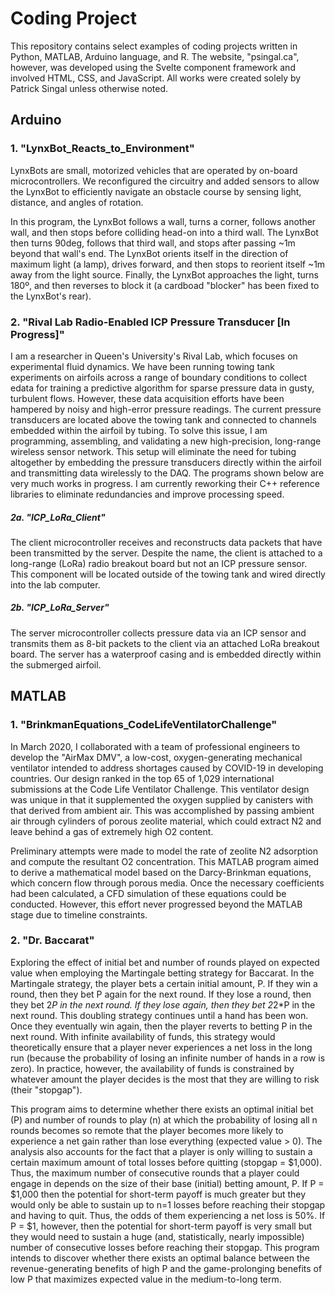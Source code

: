 # Coding Project
This repository contains select examples of coding projects written in Python, MATLAB, Arduino language, and R. The website, "psingal.ca", however, was developed using the Svelte component framework and involved HTML, CSS, and JavaScript. All works were created solely by Patrick Singal unless otherwise noted.

## Arduino
### 1. "LynxBot_Reacts_to_Environment"
LynxBots are small, motorized vehicles that are operated by on-board microcontrollers. We reconfigured the circuitry and added sensors to allow the LynxBot to efficiently navigate an obstacle course by sensing light, distance, and angles of rotation.

In this program, the LynxBot follows a wall, turns a corner, follows another wall, and then stops before colliding head-on into a third wall. The LynxBot then turns 90deg, follows that third wall, and stops after passing ~1m beyond that wall's end. The LynxBot orients itself in the direction 
of maximum light (a lamp), drives forward, and then stops to reorient itself ~1m away from the light source. Finally, the LynxBot approaches the 
light, turns 180º, and then reverses to block it (a cardboad "blocker" has been fixed to the LynxBot's rear).

### 2. "Rival Lab Radio-Enabled ICP Pressure Transducer [In Progress]"
I am a researcher in Queen's University's Rival Lab, which focuses on experimental fluid dynamics. We have been running towing tank experiments on airfoils across a range of boundary conditions to collect edata for training a predictive algorithm for sparse pressure data in gusty, turbulent flows. However, these data acquisition efforts have been hampered by noisy and high-error pressure readings. The current pressure transducers are located above the towing tank and connected to channels embedded within the airfoil by tubing. To solve this issue, I am programming, assembling, and validating a new high-precision, long-range wireless sensor network. This setup will eliminate the need for tubing altogether by embedding the pressure transducers directly within the airfoil and transmitting data wirelessly to the DAQ. The programs shown below are very much works in progress. I am currently reworking their C++ reference libraries to eliminate redundancies and improve processing speed.

##### 2a. "ICP_LoRa_Client" 
The client microcontroller receives and reconstructs data packets that have been transmitted by the server. Despite the name, the client is attached to a long-range (LoRa) radio breakout board but not an ICP pressure sensor. This component will be located outside of the towing tank and wired directly into the lab computer. 

##### 2b. "ICP_LoRa_Server" 
The server microcontroller collects pressure data via an ICP sensor and transmits them as 8-bit packets to the client via an attached LoRa breakout board. The server has a waterproof casing and is embedded directly within the submerged airfoil.

## MATLAB
### 1. "BrinkmanEquations_CodeLifeVentilatorChallenge"
In March 2020, I collaborated with a team of professional engineers to develop the "AirMax DMV", a low-cost, oxygen-generating mechanical ventilator intended to address shortages caused by COVID-19 in developing countries. Our design ranked in the top 65 of 1,029 international submissions at the Code Life Ventilator Challenge. This ventilator design was unique in that it supplemented the oxygen supplied by canisters with that derived from ambient air. This was accomplished by passing ambient air through cylinders of porous zeolite material, which could extract N2 and leave behind a gas of extremely high O2 content.

Preliminary attempts were made to model the rate of zeolite N2 adsorption and compute the resultant O2 concentration. This MATLAB program aimed to derive a mathematical model based on the Darcy-Brinkman equations, which concern flow through porous media. Once the necessary coefficients had been calculated, a CFD simulation of these equations could be conducted. However, this effort never progressed beyond the MATLAB stage due to timeline constraints. 

### 2. "Dr. Baccarat"
Exploring the effect of initial bet and number of rounds played on expected value when employing the Martingale betting strategy for Baccarat. In the Martingale strategy, the player bets a certain initial amount, P. If they win a round, then they bet P again for the next round. If they lose a round, then they bet 2*P in the next round. If they lose again, then they bet 2*2*P in the next round. This doubling strategy continues until a hand has been won. Once they eventually win again, then the player reverts to betting P in the next round. With infinite availability of funds, this strategy would theoretically ensure that a player never experiences a net loss in the long run (because the probability of losing an infinite number of hands in a row is zero). In practice, however, the availability of funds is constrained by whatever amount the player decides is the most that they are willing to risk (their "stopgap").

This program aims to determine whether there exists an optimal initial bet (P) and number of rounds to play (n) at which the probability of losing all n rounds becomes so remote that the player becomes more likely to experience a net gain rather than lose everything (expected value > 0). The analysis also accounts for the fact that a player is only willing to sustain a certain maximum amount of total losses before quitting (stopgap = $1,000). Thus, the maximum number of consecutive rounds that a player could engage in depends on the size of their base (initial) betting amount, P. If P = $1,000 then the potential for short-term payoff is much greater but they would only be able to sustain up to n=1 losses before reaching their stopgap and having to quit. Thus, the odds of them experiencing a net loss is 50%. If P = $1, however, then the potential for short-term payoff is very small but they would need to sustain a huge (and, statistically, nearly impossible) number of consecutive losses before reaching their stopgap. This program intends to discover whether there exists an optimal balance between the revenue-generating benefits of high P and the game-prolonging benefits of low P that maximizes expected value in the medium-to-long term.